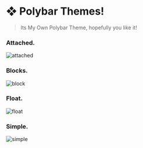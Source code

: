 # **❖ Polybar Themes!**
  > Its My Own Polybar Theme, hopefully you like it!

  ### Attached.
![attached](https://user-images.githubusercontent.com/93292023/150443371-0fad381e-119f-4044-a865-d0bbb86be0fa.png)

  ### Blocks.
![block](https://user-images.githubusercontent.com/93292023/150442459-a488052b-c6ff-49bd-8516-ad50031bae86.png)

  ### Float.
![float](https://user-images.githubusercontent.com/93292023/150443003-6deb23d3-c04e-4051-95a9-c01814d3b067.png)

  ### Simple.
![simple](https://user-images.githubusercontent.com/93292023/150442608-c71ae434-c95f-4eee-82f1-ee830c905549.png)
